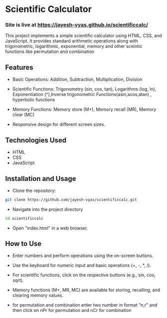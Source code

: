 
# Scientific Calculator

### Site is live at https://jayesh-vyas.github.io/scientificcalc/

This project implements a simple scientific calculator using HTML, CSS, and JavaScript. It provides standard arithmetic operations along with trigonometric, logarithmic, exponential, memory and other sceintic functions like permutation and combination

## Features

- Basic Operations: Addition, Subtraction, Multiplication, Division

- Scientific Functions: Trigonometry (sin, cos, tan), Logarithms (log, ln), Exponentiation (^),Inverse trigonometric Functions(asin,acos,atan) , hyperbolic functions

- Memory Functions: Memory store (M+), Memory recall (MR), Memory clear (MC)

- Responsive design for different screen sizes.

## Technologies Used
- HTML
- CSS
- JavaScript 

## Installation and Usage

- Clone the repository:
```bash
git clone https://github.com/jayesh-vyas/scientificcalc.git
```

- Navigate into the project directory
```bash
cd scientificcalc
```
- Open "index.html" in a web browser.

## How to Use
- Enter numbers and perform operations using the on-screen buttons.

- Use the keyboard for numeric input and basic operations (+, -, *, /).

- For scientific functions, click on the respective buttons (e.g., sin, cos, sqrt).

- Memory functions (M+, MR, MC) are available for storing, recalling, and clearing memory values.

- for permutation and combination enter two number in format "n,r" and then click on nPr for permutation and nCr for combination
